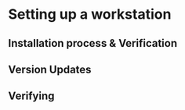 # Setting up a workstation

## Installation process & Verification

## Version Updates

## Verifying 